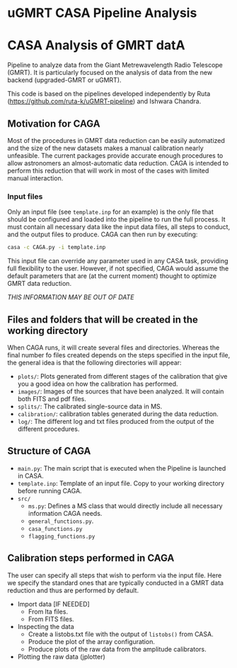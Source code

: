 # uGMRT CASA Pipeline Analysis
# CASA Analysis of GMRT datA


Pipeline to analyze data from the Giant Metrewavelength Radio Telescope (GMRT). It is particularly focused on the analysis of data from the new backend (upgraded-GMRT or uGMRT).



<!-- ## Acknowledgements -->

This code is based on the pipelines developed independently by Ruta (https://github.com/ruta-k/uGMRT-pipeline) and Ishwara Chandra.


##  Motivation for CAGA

Most of the procedures in GMRT data reduction can be easily automatized and the size of the new datasets makes a manual calibration nearly unfeasible. The current packages provide accurate enough procedures to allow astronomers an almost-automatic data reduction. CAGA is intended to perform this reduction that will work in most of the cases with limited manual interaction.


### Input files

Only an input file (see `template.inp` for an example) is the only file that should be configured and loaded into the pipeline to run the full process. It must contain all necessary data like the input data files, all steps to conduct, and the output files to produce.
CAGA can then run by executing:

```bash
casa -c CAGA.py -i template.inp
```

This input file can override any parameter used in any CASA task, providing full flexibility to the user. However, if not specified, CAGA would assume the default parameters that are (at the current moment) thought to optimize GMRT data reduction.


*THIS INFORMATION MAY BE OUT OF DATE*


## Files and folders that will be created in the working directory

When CAGA runs, it will create several files and directories. Whereas the final number fo files created depends on the steps specified in the input file, the general idea is that the following directories will appear:
- `plots/`: Plots generated from different stages of the calibration that give you a good idea on how the calibration has performed.
- `images/`: Images of the sources that have been analyzed. It will contain both FITS and pdf files.
- `splits/`: The calibrated single-source data in MS.
- `calibration/`: calibration tables generated during the data reduction.
- `log/`: The different log and txt files produced from the output of the different procedures.



## Structure of CAGA

- `main.py`: The main script that is executed when the Pipeline is launched in CASA.
- `template.inp`: Template of an input file. Copy to your working directory before running CAGA.
- `src/`
    - `ms.py`: Defines a MS class that would directly include all necessary information CAGA needs.
    - `general_functions.py`.
    - `casa_functions.py`
    - `flagging_functions.py`


## Calibration steps performed in CAGA

The user can specify all steps that wish to perform via the input file. Here we specify the standard ones that are typically conducted in a GMRT data reduction and thus are performed by default.

- Import data [IF NEEDED]
    - From lta files.
    - From FITS files.
- Inspecting the data
    - Create a listobs.txt file with the output of `listobs()` from CASA.
    - Produce the plot of the array configuration.
    - Produce plots of the raw data from the amplitude calibrators.
- Plotting the raw data (jplotter)

